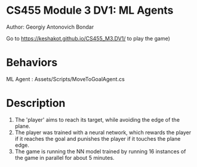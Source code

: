 # CS455 Module 3 DV1: ML Agents
Author: Georgiy Antonovich Bondar  

Go to https://keshakot.github.io/CS455_M3.DV1/ to play the game)

# Behaviors
ML Agent : Assets/Scripts/MoveToGoalAgent.cs

# Description
1. The 'player' aims to reach its target, while avoiding the edge of the plane.  
2. The player was trained with a neural network, which rewards the player if it reaches the goal and punishes the player if it touches the plane edge.   
3. The game is running the NN model trained by running 16 instances of the game in parallel for about 5 minutes.  


